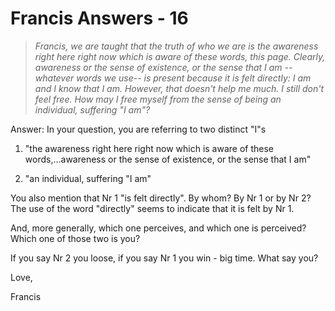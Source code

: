 # Francis Answers - 16

>_Francis, we are taught that the truth of who we are is the awareness right here right now which is aware of these words, this page. Clearly, awareness or the sense of existence, or the sense that I am -- whatever words we use-- is present because it is felt directly: I am and I know that I am. However, that doesn't help me much. I still don't feel free. How may I free myself from the sense of being an individual, suffering "I am"?_

Answer: In your question, you are referring to two distinct "I"s

1. "the awareness right here right now which is aware of these words,...awareness or the sense of existence, or the sense that I am"

2. "an individual, suffering "I am"

You also mention that Nr 1 "is felt directly". By whom? By Nr 1 or by Nr 2? The use of the word "directly" seems to indicate that it is felt by Nr 1. 

And, more generally, which one perceives, and which one is perceived?  Which one of those two is you?

If you say Nr 2 you loose, if you say Nr 1 you win - big time. What say you?

Love, 

Francis

